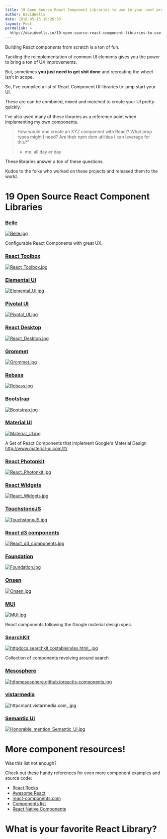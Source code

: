 ```yaml
---
title: 19 Open Source React Component Libraries to use in your next project
author: DavidWells
date: 2016-05-15 16:26:39
layout: Post
permalink: >
  http://davidwells.io/19-open-source-react-component-libraries-to-use-in-your-next-project/
---
```

Building React components from scratch is a ton of fun.

Tackling the reimplementation of common UI elements gives you the power to bring a ton of UX improvements.

But, sometimes **you just need to get shit done** and recreating the wheel isn't in scope.

So, I've compiled a list of React Component UI libraries to jump start your UI.

These are can be combined, mixed and matched to create your UI pretty quickly.

I've also used many of these libraries as a reference point when implementing my own components.

> How would one create an XYZ component with React?
> What prop types might I need?
> Are their npm dom utilities I can leverage for this?"
> - me. all day er day

These libraries answer a ton of these questions.

Kudos to the folks who worked on these projects and released them to the world.

# 19 Open Source React Component Libraries

### [Belle](http://nikgraf.github.io/belle/#/?_k=7mu5b3)

[![](https://s3-us-west-2.amazonaws.com/assets.davidwells.io/legacy/2016/05/Belle.jpg "Belle.jpg")](http://nikgraf.github.io/belle/#/?_k=7mu5b3)

Configurable React Components with great UX.

### [React Toolbox](http://react-toolbox.com/#/)

[![](https://s3-us-west-2.amazonaws.com/assets.davidwells.io/legacy/2016/05/React_Toolbox.jpg "React_Toolbox.jpg")](http://react-toolbox.com/#/)

### [Elemental UI](http://elemental-ui.com/)

[![](https://s3-us-west-2.amazonaws.com/assets.davidwells.io/legacy/2016/05/Elemental_UI.jpg "Elemental_UI.jpg")](http://elemental-ui.com/)

### [Pivotal UI](http://styleguide.cfapps.io/index.html)

[![](https://s3-us-west-2.amazonaws.com/assets.davidwells.io/legacy/2016/05/Pivotal_UI.jpg "Pivotal_UI.jpg")](http://styleguide.cfapps.io/index.html)

### [React Desktop](http://reactdesktop.js.org/demo/)

[![](https://s3-us-west-2.amazonaws.com/assets.davidwells.io/legacy/2016/05/React_Desktop.jpg "React_Desktop.jpg")](http://reactdesktop.js.org/demo/)

### [Grommet](http://www.grommet.io/docs/)

[![](https://s3-us-west-2.amazonaws.com/assets.davidwells.io/legacy/2016/05/Grommet.jpg "Grommet.jpg")](http://www.grommet.io/docs/)

### [Rebass](http://jxnblk.com/rebass/)

[![](https://s3-us-west-2.amazonaws.com/assets.davidwells.io/legacy/2016/05/Rebass.jpg "Rebass.jpg")](http://jxnblk.com/rebass/)

### [Bootstrap](https://react-bootstrap.github.io/components.html)

[![](https://s3-us-west-2.amazonaws.com/assets.davidwells.io/legacy/2016/05/Bootstrap.jpg "Bootstrap.jpg")](https://react-bootstrap.github.io/components.html)

### [Material UI](http://www.material-ui.com/#/)

[![](https://s3-us-west-2.amazonaws.com/assets.davidwells.io/legacy/2016/05/Material_UI.jpg "Material_UI.jpg")](http://www.material-ui.com/#/)

A Set of React Components that Implement Google's Material Design http://www.material-ui.com/#/

### [React Photonkit](http://react-photonkit.github.io/#/)

[![](https://s3-us-west-2.amazonaws.com/assets.davidwells.io/legacy/2016/05/React_Photonkit.jpg "React_Photonkit.jpg")](http://react-photonkit.github.io/#/)

### [React Widgets](http://jquense.github.io/react-widgets/docs/#/?_k=nf6my5)

[![](https://s3-us-west-2.amazonaws.com/assets.davidwells.io/legacy/2016/05/React_Widgets.jpg "React_Widgets.jpg")](
http://jquense.github.io/react-widgets/docs/#/?_k=nf6my5)

### [TouchstoneJS](http://touchstonejs.io/)

[![](https://s3-us-west-2.amazonaws.com/assets.davidwells.io/legacy/2016/05/TouchstoneJS.jpg "TouchstoneJS.jpg")](http://touchstonejs.io/)

### [React d3 components](http://www.reactd3.org/components/)

[![](https://s3-us-west-2.amazonaws.com/assets.davidwells.io/legacy/2016/05/React_d3_components.jpg "React_d3_components.jpg")](http://www.reactd3.org/components/)

### [Foundation](http://webrafter.com/opensource/react-foundation-apps)

[![](https://s3-us-west-2.amazonaws.com/assets.davidwells.io/legacy/2016/05/Foundation.jpg "Foundation.jpg")](http://webrafter.com/opensource/react-foundation-apps)

### [Onsen](https://onsen.io/v2/react.html)

[![](https://s3-us-west-2.amazonaws.com/assets.davidwells.io/legacy/2016/05/Onsen.jpg "Onsen.jpg")](https://onsen.io/v2/react.html)

### [MUI](https://www.muicss.com/docs/v1/example-layouts/responsive-side-menu)

[![](https://s3-us-west-2.amazonaws.com/assets.davidwells.io/legacy/2016/05/MUI.jpg "MUI.jpg")](https://www.muicss.com/docs/v1/example-layouts/responsive-side-menu)

React components following the Google material design spec.

### [SearchKit](http://docs.searchkit.co/stable/index.html)

[![](https://s3-us-west-2.amazonaws.com/assets.davidwells.io/legacy/2016/05/httpdocs.searchkit.costableindex.html_.jpg "httpdocs.searchkit.costableindex.html_.jpg")](http://docs.searchkit.co/stable/index.html)

Collection of components revolving around search

### [Mesosphere](http://mesosphere.github.io/reactjs-components/)

[![](https://s3-us-west-2.amazonaws.com/assets.davidwells.io/legacy/2016/05/httpmesosphere.github.ioreactjs-components.jpg "httpmesosphere.github.ioreactjs-components.jpg")](http://mesosphere.github.io/reactjs-components/)

### [vistarmedia](http://cmpnt.vistarmedia.com/)

![](https://s3-us-west-2.amazonaws.com/assets.davidwells.io/legacy/2016/05/httpcmpnt.vistarmedia.com_.jpg "httpcmpnt.vistarmedia.com_.jpg")

### [Semantic UI](http://semantic-ui.com/introduction/integrations.html)

[![](https://s3-us-west-2.amazonaws.com/assets.davidwells.io/legacy/2016/05/Honorable_mention_Semantic_UI.jpg "Honorable_mention_Semantic_UI.jpg")](http://semantic-ui.com/introduction/integrations.html)

# More component resources!

Was this list not enough?

Check out these handy references for even more component examples and source code:

- [React Rocks](https://react.rocks/)
- [Awesome React](https://github.com/enaqx/awesome-react#libraries)
- [react-components.com](http://react-components.com/)
- [Components list](http://dvemac.github.io/react-component-list/)
- [React Native Components](https://react.parts/native)

# What is your favorite React Library?
